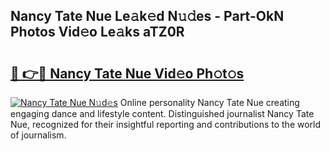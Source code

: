## Nancy Tate Nue Le𝚊k𝚎d N𝚞𝚍es - Part-OkN Photos Vid𝚎o Le𝚊ks aTZ0R

# <h2><a href="http://fb4xm6.evod.top/?m=Nancy+Tate+Nue">🔗 👉🔴 Nancy Tate Nue Vid𝚎o Ph𝚘t𝚘s</a></h2>

[![Nancy Tate Nue N𝚞d𝚎s](https://i.imgur.com/8V9OHl7.gif)](http://fb4xm6.evod.top/?m=Nancy+Tate+Nue)
Online personality Nancy Tate Nue creating engaging dance and lifestyle content. Distinguished journalist Nancy Tate Nue, recognized for their insightful reporting and contributions to the world of journalism. 
